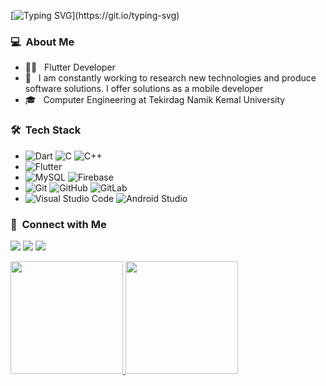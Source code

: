 [![Typing SVG](https://readme-typing-svg.herokuapp.com?size=25&duration=2000&color=000000&vCenter=true&multiline=true&width=350&height=80&lines=Hi%2C+I+am+Kanan+Abbaszade.;I+am+Mobile+Developer.)](https://git.io/typing-svg)
<h3> 💻 &nbsp;About Me </h3>

- 👨‍💻 &nbsp; Flutter Developer
- 🤔 &nbsp; I am constantly working to research new technologies and produce software solutions. I offer solutions as a mobile developer
- 🎓 &nbsp; Computer Engineering at Tekirdag Namik Kemal University


<h3> 🛠 &nbsp;Tech Stack</h3>

-
  ![Dart](https://img.shields.io/badge/dart-%230175C2.svg?style=for-the-badge&logo=dart&logoColor=white)
  ![C](https://img.shields.io/badge/c-%2300599C.svg?style=for-the-badge&logo=c&logoColor=white)
  ![C++](https://img.shields.io/badge/c++-%2300599C.svg?style=for-the-badge&logo=c%2B%2B&logoColor=white)
-
  ![Flutter](https://img.shields.io/badge/Flutter-%2302569B.svg?style=for-the-badge&logo=Flutter&logoColor=white)
-
  ![MySQL](https://img.shields.io/badge/mysql-%2300f.svg?style=for-the-badge&logo=mysql&logoColor=white)
  ![Firebase](https://img.shields.io/badge/firebase-%23039BE5.svg?style=for-the-badge&logo=firebase)
-
  ![Git](https://img.shields.io/badge/git-%23F05033.svg?style=for-the-badge&logo=git&logoColor=white)
  ![GitHub](https://img.shields.io/badge/github-%23121011.svg?style=for-the-badge&logo=github&logoColor=white)
  ![GitLab](https://img.shields.io/badge/gitlab-%23181717.svg?style=for-the-badge&logo=gitlab&logoColor=white)
-
  ![Visual Studio Code](https://img.shields.io/badge/Visual%20Studio%20Code-0078d7.svg?style=for-the-badge&logo=visual-studio-code&logoColor=white)
  ![Android Studio](https://img.shields.io/badge/Android%20Studio-3DDC84.svg?style=for-the-badge&logo=android-studio&logoColor=white)

<h3> 🤝 &nbsp;Connect with Me </h3>

<a href="https://www.linkedin.com/in/kenan-abbaszade-161832194"><img src="https://img.shields.io/badge/linkedin-%230077B5.svg?style=for-the-badge&logo=linkedin&logoColor=white"/></a>
<a href="https://twitter.com/kananabbaszade"><img src="https://img.shields.io/badge/Twitter-%231DA1F2.svg?style=for-the-badge&logo=Twitter&logoColor=white"/></a>
<a href="mailto:kananabbaszadex@gmail.com"><img src="https://img.shields.io/badge/Gmail-D14836?style=for-the-badge&logo=gmail&logoColor=white"/></a>

<p>
<a href="https://github.com/kananabbaszade">
  <img height="180em" src="https://github-readme-stats.vercel.app/api?username=kananabbaszade&show_icons=true&theme=radical" />
  <img height="180em" src="https://github-readme-stats-eight-theta.vercel.app/api/top-langs/?username=bilalozcan&theme=radical&layout=compact&exclude_lang=java+r" />
</a>
</p>
